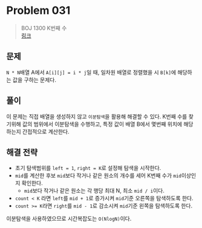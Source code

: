 # Problem 031

> BOJ 1300 K번째 수
> <br/>
> [링크](https://www.acmicpc.net/problem/1300)

## 문제

`N * N`배열 A에서 `A[i][j] = i * j`일 때, 일차원 배열로 정렬했을 시 `B[k]`에 해당하는 값을 구하는 문제다.

## 풀이

이 문제는 직접 배열을 생성하지 않고 `이분탐색`을 활용해 해결할 수 있다. K번째 수를 찾기위해 값의 범위에서 이분탐색을 수행하고, 특정 값이 배열 B에서 몇번째 위치에 해당하는지 간접적으로 계산한다.

## 해결 전략

- 초기 탐색범위를 `left = 1`, `right = K`로 설정해 탐색을 시작한다.
- `mid`를 계산한 후보 `mid`보다 작거나 같은 원소의 개수를 세어 K번째 수가 `mid`이상인지 확인한다.
    - `mid`보다 작거나 같은 원소는 각 행당 최대 N, 최소 `mid / i`이다.
- `count < K` 라면 `left`를 `mid + 1`로 증가시켜 `mid`기준 오른쪽을 탐색하도록 한다.
- `count >= K`라면 `right`를 `mid - 1`로 감소시켜 `mid`기준 왼쪽을 탐색하도록 한다.

이분탐색을 사용하였으므로 시간복잡도는 `O(NlogN)`이다.
